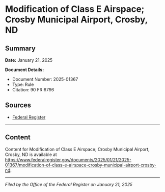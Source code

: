 # Modification of Class E Airspace; Crosby Municipal Airport, Crosby, ND

## Summary

**Date:** January 21, 2025

**Document Details:**
- Document Number: 2025-01367
- Type: Rule
- Citation: 90 FR 6796

## Sources
- [Federal Register](https://www.federalregister.gov/documents/2025/01/21/2025-01367/modification-of-class-e-airspace-crosby-municipal-airport-crosby-nd)

---

## Content

Content for Modification of Class E Airspace; Crosby Municipal Airport, Crosby, ND is available at https://www.federalregister.gov/documents/2025/01/21/2025-01367/modification-of-class-e-airspace-crosby-municipal-airport-crosby-nd.

---

*Filed by the Office of the Federal Register on January 21, 2025*
